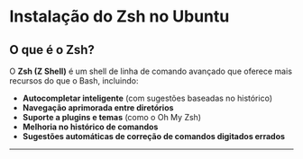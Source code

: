 # Instalação do Zsh no Ubuntu  

## O que é o Zsh?  
O **Zsh (Z Shell)** é um shell de linha de comando avançado que oferece mais recursos do que o Bash, incluindo:  
- **Autocompletar inteligente** (com sugestões baseadas no histórico)  
- **Navegação aprimorada entre diretórios**  
- **Suporte a plugins e temas** (como o Oh My Zsh)  
- **Melhoria no histórico de comandos**  
- **Sugestões automáticas de correção de comandos digitados errados**  

---

